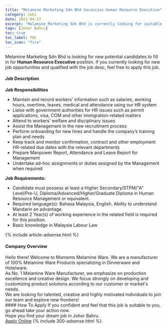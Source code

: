 ```yaml
---
title: "Melamine Marketing Sdn Bhd Vacancies Human Resource Executive" 
category: Jobs 
date: 2021-04-27 
excerpt: "Melamine Marketing Sdn Bhd is currently looking for suitable person to fill in the Human Resource Executive which based in Johor Bahru" 
tags: [Johor Bahru] 
toc: true 
toc_label: TOC 
toc_icon: "fire" 
--- 
```


<p>Melamine Marketing Sdn Bhd is looking for new potential candidates to fill in for <b>Human Resource Executive</b> position. If you currently looking for new job opportunities and qualified with the job desc, feel free to apply this job.
</p><div><div><h4>Job Description</h4></div><div><div><span><div><p><strong>Job Responsibilities</strong></p><ul><li>Maintain and record workers&#8217; information such as salaries, working hours, overtime, leaves, medical and attendance using our HR system</li><li>Liaise with government authorities for HR issues such as permit applications, visa, COM and other immigration-related matters</li><li>Attend to workers&#8217; welfare and disciplinary issues</li><li>Assist the Management in the new recruitment process</li><li>Perform onboarding for new hires and handle the company&#8217;s training plan and needs</li><li>Keep track and monitor confirmation, contract and other employment HR-related due dates with the relevant departments</li><li>Prepare Manpower Report, Attendance and Leave Report for Management</li><li>Undertake ad-hoc assignments or duties assigned by the Management when required</li></ul><p><strong>Job Requirements:</strong></p><ul><li>Candidate must possess at least a Higher Secondary/STPM/"A" Level/Pre-U, Diploma/Advanced/Higher/Graduate Diploma in Human Resource Management or equivalent.</li><li>Required language(s):&#160;Bahasa Malaysia, English. Ability to understand Mandarin an advantage.</li><li>At least 2&#160;Year(s) of working experience in the related field is required for this position.</li><li>Basic knowledge in Malaysia Labour Law</li></ul></div></span></div></div></div> 
{% include article-adsense.html %} 
<div><div><h4>Company Overview</h4></div><div><div><span><div><div>Hello there! Welcome to Moments Melamine Ware. We are a manufacturer of 100% Melamine Ware Products specializing in Dinnerware and Hotelware.</div>
<div>As No. 1 Melamine Ware Manufacturer, we emphasize on production excellence and creative design. We focus strongly on developing and customizing product solutions according to our customer or market's needs.</div>
<div>We are looking for talented, creative and highly motivated individuals to join our team and explore new frontiers!</div></div></span></div></div></div> 
#### How To Apply 
If you confident and feel that this job is suitable to you, go ahead take your action now. <br/> 
Hope you find your dream job in Johor Bahru. <br/> 
<a href="https://www.jobstreet.com.my/en/job/human-resource-executive-4549395?jobId=jobstreet-my-job-4549395&" class="btn btn--info" target="_blank" rel="nofollow noopenner">Apply Online</a> 
{% include 300-adsense.html %} 